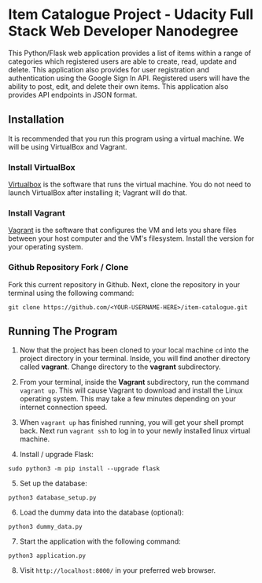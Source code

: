 # Item Catalogue Project - Udacity Full Stack Web Developer Nanodegree

This Python/Flask web application provides a list of items within a range of categories which registered users are able to create, read, update and delete. This application also provides for user registration and authentication using the Google Sign In API. Registered users will have the ability to post, edit, and delete their own items. This application also provides API endpoints in JSON format.

## Installation

It is recommended that you run this program using a virtual machine. We will be using VirtualBox and Vagrant.

### Install VirtualBox
[Virtualbox](https://www.virtualbox.org/wiki/Download_Old_Builds_5_1) is the software that runs the virtual machine. You do not need to launch VirtualBox after installing it; Vagrant will do that.

### Install Vagrant

[Vagrant](https://www.vagrantup.com/) is the software that configures the VM and lets you share files between your host computer and the VM's filesystem. Install the version for your operating system.

### Github Repository Fork / Clone

Fork this current repository in Github. Next, clone the repository in your terminal using the following command:

```
git clone https://github.com/<YOUR-USERNAME-HERE>/item-catalogue.git
```


## Running The Program

1. Now that the project has been cloned to your local machine `cd` into the project directory in your terminal. Inside, you will find another directory called **vagrant**. Change directory to the **vagrant** subdirectory.

2. From your terminal, inside the **Vagrant** subdirectory, run the command `vagrant up`. This will cause Vagrant to download and install the Linux operating system. This may take a few minutes depending on your internet connection speed.

3. When `vagrant up` has finished running, you will get your shell prompt back. Next run `vagrant ssh` to log in to your newly installed linux virtual machine. 

4. Install / upgrade Flask:

```
sudo python3 -m pip install --upgrade flask
```

5. Set up the database:
```
python3 database_setup.py
```

6. Load the dummy data into the database (optional):
```
python3 dummy_data.py
```

7. Start the application with the following command:

```
python3 application.py
```

8. Visit `http://localhost:8000/` in your preferred web browser.
